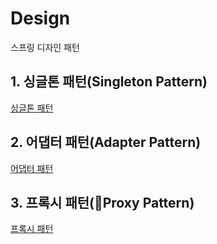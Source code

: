 # Design
스프링 디자인 패턴


## 1. 싱글톤 패턴(Singleton Pattern)
<div>
  <a href="https://def-xyj.tistory.com/entry/%EC%8B%B1%EA%B8%80%ED%86%A4-%ED%8C%A8%ED%84%B4" target="_blank">싱글톤 패턴</a>
</div>

## 2. 어댑터 패턴(Adapter Pattern)
<div>
  <a href="https://def-xyj.tistory.com/entry/AdapterPattern%EC%96%B4%EB%8C%91%ED%84%B0%ED%8C%A8%ED%84%B4" target="_blank">어댑터 패턴</a>
</div>

## 3. 프록시 패턴(Proxy Pattern)
<div>
  <a href="https://def-xyj.tistory.com/entry/3-%ED%94%84%EB%A1%9D%EC%8B%9C-%ED%8C%A8%ED%84%B4Proxy-Pattern" target="_blank">프록시 패턴</a>
</div>
